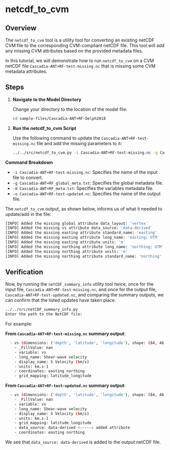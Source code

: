 
# netcdf_to_cvm

## Overview

The `netcdf_to_cvm` tool is a utility tool for converting an existing netCDF CVM file to the corresponding CVM-compliant netCDF file. This tool will add any missing CVM attributes based on the provided metadata files.

In this tutorial, we will demonstrate how to run `netcdf_to_cvm` on a CVM netCDF file `Cascadia-ANT+RF-test-missing.nc` that is missing some CVM metadata attributes.

## Steps

1. **Navigate to the Model Directory**

   Change your directory to the location of the model file:

   ```bash
   cd sample-files/Cascadia-ANT+RF-Delph2018
   ```

2. **Run the netcdf_to_cvm Script**

   Use the following command to update the `Cascadia-ANT+RF-test-missing.nc` file and add the missing parameters to it:

   ```bash
   ../../src/netcdf_to_cvm.py -i Cascadia-ANT+RF-test-missing.nc -g Cascadia-ANT+RF_global_meta.txt -m Cascadia-ANT+RF_meta.txt -o Cascadia-ANT+RF-test-updated.nc
   ```

**Command Breakdown**

- `-i Cascadia-ANT+RF-test-missing.nc`: Specifies the name of the input file to convert.
- `-g Cascadia-ANT+RF_global_meta.txt`: Specifies the global metadata file.
- `-m Cascadia-ANT+RF_meta.txt`: Specifies the variables metadata file.
- `-o Cascadia-ANT+RF-test-updated.nc`: Specifies the name of the output file.

The `netcdf_to_cvm` output, as shown below, informs us of what it needed to update/add in the file:

```bash
[INFO] Added the missing global attribute data_layout: 'vertex'
[INFO] Added the missing vs attribute data_source: 'data-derived'
[INFO] Added the missing easting attribute standard_name: 'easting'
[INFO] Added the missing easting attribute long_name: 'easting; UTM'
[INFO] Added the missing easting attribute units: 'm'
[INFO] Added the missing northing attribute long_name: 'northing; UTM'
[INFO] Added the missing northing attribute units: 'm'
[INFO] Added the missing northing attribute standard_name: 'northing'
```

## Verification

Now, by running the `netCDF_summary_info` utility tool twice, once for the input file, `Cascadia-ANT+RF-test-missing.nc`, and once for the output file, `Cascadia-ANT+RF-test-updated.nc`, and comparing the summary outputs, we can confirm that the listed updates have taken place.

```bash
../../src/netCDF_summary_info.py
Enter the path to the NetCDF file:
```

For example:

**From `Cascadia-ANT+RF-test-missing.nc` summary output**:

```bash
  - vs (dimensions: ('depth', 'latitude', 'longitude'), shape: (84, 46, 25))
    - _FillValue: nan
    - variable: vs
    - long_name: Shear-wave velocity
    - display_name: S Velocity (km/s)
    - units: km.s-1
    - coordinates: easting northing
    - grid_mapping: latitude_longitude
```

**From `Cascadia-ANT+RF-test-updated.nc` summary output**:

```bash
  - vs (dimensions: ('depth', 'latitude', 'longitude'), shape: (84, 46, 25))
    - _FillValue: nan
    - variable: vs
    - long_name: Shear-wave velocity
    - display_name: S Velocity (km/s)
    - units: km.s-1
    - grid_mapping: latitude_longitude
    - data_source: data-derived <-----< added attribute
    - coordinates: easting northing
```

We see that `data_source: data-derived` is added to the output netCDF file.
